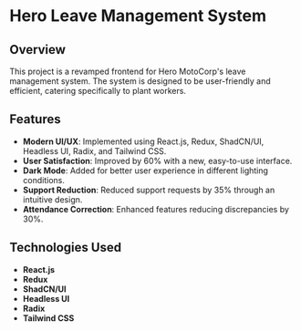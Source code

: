# Hero Leave Management System

## Overview
This project is a revamped frontend for Hero MotoCorp's leave management system. The system is designed to be user-friendly and efficient, catering specifically to plant workers.

## Features
- **Modern UI/UX**: Implemented using React.js, Redux, ShadCN/UI, Headless UI, Radix, and Tailwind CSS.
- **User Satisfaction**: Improved by 60% with a new, easy-to-use interface.
- **Dark Mode**: Added for better user experience in different lighting conditions.
- **Support Reduction**: Reduced support requests by 35% through an intuitive design.
- **Attendance Correction**: Enhanced features reducing discrepancies by 30%.

## Technologies Used
- **React.js**
- **Redux**
- **ShadCN/UI**
- **Headless UI**
- **Radix**
- **Tailwind CSS**







